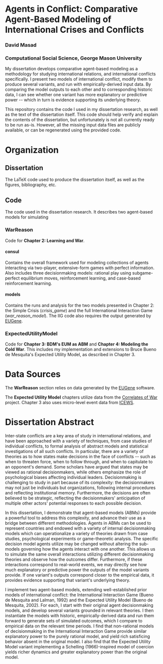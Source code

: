 # Agents in Conflict: Comparative Agent-Based Modeling of International Crises and Conflicts
### David Masad
### Computational Social Science, George Mason University

My dissertation develops comparative agent-based modeling as a methodology for studying international relations, and international conflicts specifically. I present two models of international conflict, modify them to produce several variants, and run with empirically-derived input data. By comparing the model outputs to each other and to corresponding historic data, I can see whether one variant has more explanatory or predictive power -- which in turn is evidence supporting its underlying theory.

This repository contains the code I used in my dissertation research, as well as the text of the dissertation itself. This code should help verify and explain the contents of the dissertation, but unfortunately is not all currently ready to be run as-is. However, all the missing input data files are publicly available, or can be regenerated using the provided code.

# Organization

## Dissertation

The LaTeX code used to produce the dissertation itself, as well as the figures, bibliography, etc.

## Code
The code used in the dissertation research. It describes two agent-based models for simulating 

### WarReason
Code for **Chapter 2: Learning and War**. 

#### consul
Contains the overall framework used for modeling collections of agents interacting via two-player, extensive-form games with perfect information. Also includes three decisionmaking models: rational play using subgame-perfect equilibrium moves, reinforcement learning, and case-based reinforcement learning.

#### models
Contains the runs and analysis for the two models presented in Chapter 2: the Simple Crisis (*crisis_game*) and the full International Interaction Game (*war_reason_model*).  The IIG code also requires the output generated by [EUGene](http://www.eugenesoftware.org/).

### ExpectedUtilityModel

Code for **Chapter 3: BDM's EUM as ABM** and **Chapter 4: Modeling the Cold War**. This includes my implementation and extensions to Bruce Bueno de Mesquita's Expected Utility Model, as described in Chapter 3.

# Data Sources

The **WarReason** section relies on data generated by the [EUGene](http://www.eugenesoftware.org/) software.

The **Expected Utility Model** chapters utilize data from the [Correlates of War](http://www.correlatesofwar.org/) project. Chapter 3 also uses micro-level event data from [ICEWS](https://dataverse.harvard.edu/dataverse/icews).

# Dissertation Abstract

Inter-state conflicts are a key area of study in international relations, and have been approached with a variety of techniques, from case studies of individual conflicts, to formal analysis of abstract models and statistical investigations of all such conflicts. In particular, there are a variety of theories as to how states make decisions in the face of conflicts -- such as when to threaten force, when to follow through, and when to capitulate to an opponent's demand. Some scholars have argued that states may be viewed as rational decisionmakers, while others emphasize the role of psychological biases affecting individual leaders. Decisionmaking is challenging to study in part because of its complexity: the decisionmakers may not just be individuals but organizations, following internal procedures and reflecting institutional memory. Furthermore, the decisions are often believed to be strategic, reflecting the decisionmakers' anticipation of multiple other actors' potential responses to each possible decision.

In this dissertation, I demonstrate that agent-based models (ABMs) provide a powerful tool to address this complexity, and advance their use as a bridge between different methodologies. Agents in ABMs can be used to represent countries and endowed with a variety of internal decisionmaking models which can operationalize a variety of theories drawn from case studies, psychological experiments or game-theoretic analysis. The specific decision model agents utilize may be changed without altering the sub-models governing how the agents interact with one another. This allows us to simulate the same overall interactions utilizing different decisionmaking theories and observe how the outcomes differ. Furthermore, if these interactions correspond to real-world events, we may directly see how much explanatory or predictive power the outputs of the model variants provide. If one variant's outputs correspond closer to the empirical data, it provides evidence supporting that variant's underlying theory.

I implement two agent-based models, extending well-established prior models of international conflict: the International Interaction Game (Bueno de Mesquita and Lalman, 1992) and the Expected Utility Model (Bueno de Mesquita, 2002). For each, I start with their original agent decisionmaking models, and develop several variants grounded in relevant theories. I then instantiate the models with historic, empirically-derived data and run them forward to generate sets of simulated outcomes, which I compare to empirical data on the relevant time periods. I find that non-rational models of decisionmaking in the International Interaction Game provide similar explanatory power to the purely rational model, and yield rich satisficing behavior absent in the original model. I also find that the Expected Utility Model variant implementing a Schelling (1966)-inspired model of coercion yields richer dynamics and greater explanatory power than the original model.

